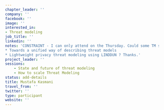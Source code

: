 ```yaml
---
chapter_leader: ''
company: ''
facebook: ''
image: ''
interested_in:
- Threat modeling
job_title: ''
linkedin: ''
notes: 'CONSTRAINT - I can only attend on the Thursday. Could some TM sessions be moved to Thursday like:
* Towards a unified way of describing threat models 
* Lightweight privacy threat modeling using LINDDUN ? Thanks.'
project_leader: ''
sessions:
    - State and future of threat modeling
    - How to scale Threat Modeling
status: add-details
title: Mustafa Kasmani
travel_from: ''
twitter: ''
type: participant
website: ''
---
```


<!-- 
--!>
